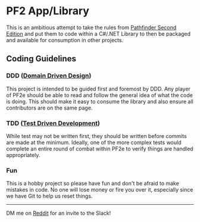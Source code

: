 # PF2 App/Library

This is an ambitious attempt to take the rules from [Pathfinder Second Edition](https://paizo.com/pathfinder) and put them to code within a C#/.NET Library to then be packaged and available for consumption in other projects.

## Coding Guidelines

### DDD ([Domain Driven Design](https://en.wikipedia.org/wiki/Domain-driven_design))
This project is intended to be guided first and foremost by DDD.
Any player of PF2e should be able to read and follow the general idea of what the code is doing. This should make it easy to consume the library and also ensure all contributors are on the same page.
### TDD ([Test Driven Development](https://en.wikipedia.org/wiki/Test-driven_development))
While test may not be written first, they should be written before commits are made at the minimum.
Ideally, one of the more complex tests would complete an entire round of combat within PF2e to verify things are handled appropriately. 
### Fun
This is a hobby project so please have fun and don't be afraid to make mistakes in code. No one will lose money or fire you over it, especially since we have Git to help us reset things.

------------------

DM me on [Reddit](https://www.reddit.com/user/MirkoRainer) for an invite to the Slack! 
